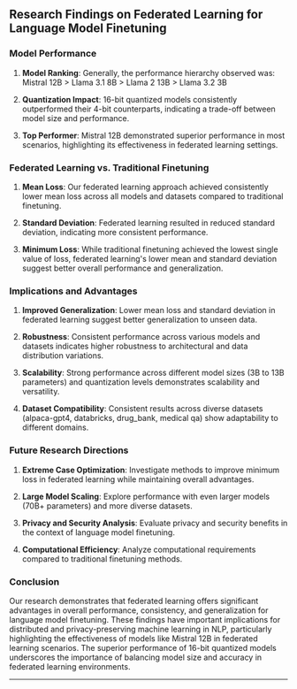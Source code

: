 ## Research Findings on Federated Learning for Language Model Finetuning

### Model Performance

1. **Model Ranking**: Generally, the performance hierarchy observed was:
   Mistral 12B > Llama 3.1 8B > Llama 2 13B > Llama 3.2 3B

2. **Quantization Impact**: 16-bit quantized models consistently outperformed their 4-bit counterparts, indicating a trade-off between model size and performance.

3. **Top Performer**: Mistral 12B demonstrated superior performance in most scenarios, highlighting its effectiveness in federated learning settings.

### Federated Learning vs. Traditional Finetuning

1. **Mean Loss**: Our federated learning approach achieved consistently lower mean loss across all models and datasets compared to traditional finetuning.

2. **Standard Deviation**: Federated learning resulted in reduced standard deviation, indicating more consistent performance.

3. **Minimum Loss**: While traditional finetuning achieved the lowest single value of loss, federated learning's lower mean and standard deviation suggest better overall performance and generalization.

### Implications and Advantages

1. **Improved Generalization**: Lower mean loss and standard deviation in federated learning suggest better generalization to unseen data.

2. **Robustness**: Consistent performance across various models and datasets indicates higher robustness to architectural and data distribution variations.

3. **Scalability**: Strong performance across different model sizes (3B to 13B parameters) and quantization levels demonstrates scalability and versatility.

4. **Dataset Compatibility**: Consistent results across diverse datasets (alpaca-gpt4, databricks, drug_bank, medical qa) show adaptability to different domains.

### Future Research Directions

1. **Extreme Case Optimization**: Investigate methods to improve minimum loss in federated learning while maintaining overall advantages.

2. **Large Model Scaling**: Explore performance with even larger models (70B+ parameters) and more diverse datasets.

3. **Privacy and Security Analysis**: Evaluate privacy and security benefits in the context of language model finetuning.

4. **Computational Efficiency**: Analyze computational requirements compared to traditional finetuning methods.

### Conclusion

Our research demonstrates that federated learning offers significant advantages in overall performance, consistency, and generalization for language model finetuning. These findings have important implications for distributed and privacy-preserving machine learning in NLP, particularly highlighting the effectiveness of models like Mistral 12B in federated learning scenarios. The superior performance of 16-bit quantized models underscores the importance of balancing model size and accuracy in federated learning environments.

---
